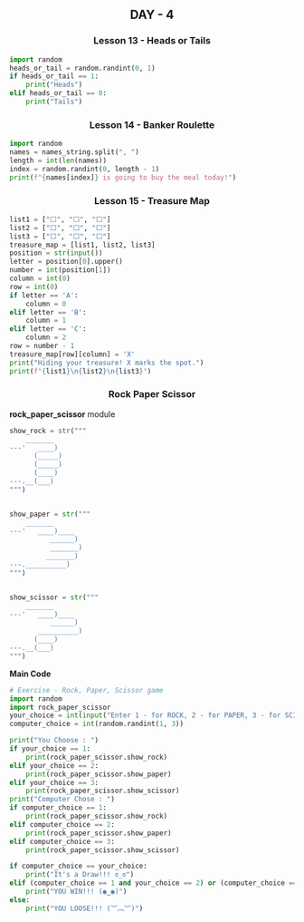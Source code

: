 <h2 style="text-align:center">DAY - 4</h2>  

<h3 style="text-align:center;">Lesson 13 - Heads or Tails</h3>  

```python
import random
heads_or_tail = random.randint(0, 1)
if heads_or_tail == 1:
    print("Heads")
elif heads_or_tail == 0:
    print("Tails")
```  
<h3 style="text-align:center;">Lesson 14 - Banker Roulette</h3>  

```python
import random
names = names_string.split(", ")
length = int(len(names))
index = random.randint(0, length - 1)
print(f"{names[index]} is going to buy the meal today!")
```
<h3 style="text-align:center;">Lesson 15 - Treasure Map</h3>  

```python
list1 = ["⬜️", "️⬜️", "️⬜️"]
list2 = ["⬜️", "⬜️", "️⬜️"]
list3 = ["⬜️️", "⬜️️", "⬜️️"]
treasure_map = [list1, list2, list3]
position = str(input())
letter = position[0].upper()
number = int(position[1])
column = int(0)
row = int(0)
if letter == 'A':
    column = 0
elif letter == 'B':
    column = 1
elif letter == 'C':
    column = 2
row = number - 1
treasure_map[row][column] = 'X'
print("Hiding your treasure! X marks the spot.")
print(f"{list1}\n{list2}\n{list3}")
```
<h3 style="text-align:center;">Rock Paper Scissor</h3>  

**rock_paper_scissor** module  
```python
show_rock = str("""
    _______
---'   ____)
      (_____)
      (_____)
      (____)
---.__(___)
""")


show_paper = str("""
    _______
---'   ____)____
          ______)
          _______)
         _______)
---.__________)
""")


show_scissor = str("""
    _______
---'   ____)____
          ______)
       __________)
      (____)
---.__(___)
""")
```  
**Main Code**  
```python
# Exercise - Rock, Paper, Scissor game
import random
import rock_paper_scissor
your_choice = int(input("Enter 1 - for ROCK, 2 - for PAPER, 3 - for SCISSOR : "))
computer_choice = int(random.randint(1, 3))

print("You Choose : ")
if your_choice == 1:
    print(rock_paper_scissor.show_rock)
elif your_choice == 2:
    print(rock_paper_scissor.show_paper)
elif your_choice == 3:
    print(rock_paper_scissor.show_scissor)
print("Computer Chose : ")
if computer_choice == 1:
    print(rock_paper_scissor.show_rock)
elif computer_choice == 2:
    print(rock_paper_scissor.show_paper)
elif computer_choice == 3:
    print(rock_paper_scissor.show_scissor)

if computer_choice == your_choice:
    print("It's a Draw!!! ಠ_ಠ")
elif (computer_choice == 1 and your_choice == 2) or (computer_choice == 2 and your_choice == 3) or (computer_choice == 3 and your_choice == 1):
    print("YOU WIN!!! (◉‿◉)")
else:
    print("YOU LOOSE!!! (︶︹︶)")
```

